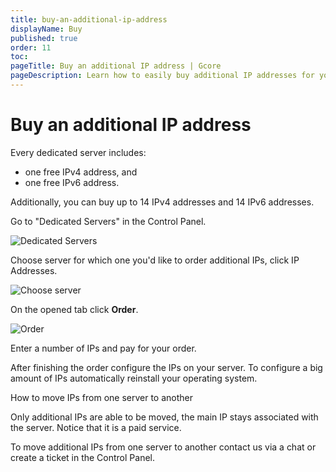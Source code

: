 ```yaml
---
title: buy-an-additional-ip-address
displayName: Buy
published: true
order: 11
toc:
pageTitle: Buy an additional IP address | Gcore
pageDescription: Learn how to easily buy additional IP addresses for your dedicated server.
---
```

# Buy an additional IP address

Every dedicated server includes:
- one free IPv4 address, and 
- one free IPv6 address. 

Additionally, you can buy up to 14 IPv4 addresses and 14 IPv6 addresses.

Go to "Dedicated Servers" in the Control Panel.

<img src="https://assets.gcore.pro/docs/hosting/dedicated-servers/manage/networking/additional-ip-addresses/buy-an-additional-ip-address/chrome_2017-09-06_16-38-27.png" alt="Dedicated Servers">

Choose server for which one you'd like to order additional IPs, click IP Addresses.

<img src="https://assets.gcore.pro/docs/hosting/dedicated-servers/manage/networking/additional-ip-addresses/buy-an-additional-ip-address/chrome_2017-09-06_16-36-35.png" alt="Choose server" >

On the opened tab click **Order**.

<img src="https://assets.gcore.pro/docs/hosting/dedicated-servers/manage/networking/additional-ip-addresses/buy-an-additional-ip-address/chrome_2017-09-06_16-37-04.png" alt="Order" >

Enter a number of IPs and pay for your order.

After finishing the order configure the IPs on your server. To configure a big amount of IPs automatically reinstall your operating system.

How to move IPs from one server to another

Only additional IPs are able to be moved, the main IP stays associated with the server. Notice that it is a paid service.

To move additional IPs from one server to another contact us via a chat or create a ticket in the Control Panel.
